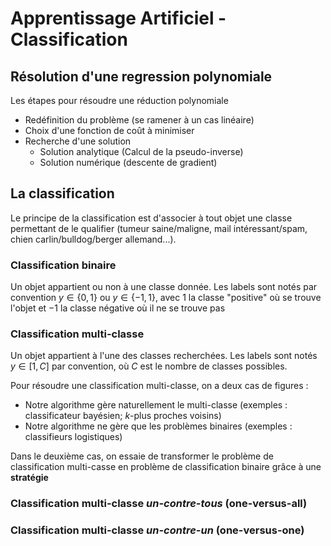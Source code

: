 # Apprentissage Artificiel - Classification

## Résolution d'une regression polynomiale

Les étapes pour résoudre une réduction polynomiale

- Redéfinition du problème (se ramener à un cas linéaire)
- Choix d'une fonction de coût à minimiser
- Recherche d'une solution
    - Solution analytique (Calcul de la pseudo-inverse)
    - Solution numérique (descente de gradient)

<!-- TODO : Écrire une partie sur le phénomène de suraprentissage -->

## La classification

Le principe de la classification est d'associer à tout objet une classe permettant de le qualifier (tumeur saine/maligne, mail intéressant/spam, chien carlin/bulldog/berger allemand...).

### Classification binaire

Un objet appartient ou non à une classe donnée. Les labels sont notés par convention $y \in \{0, 1\}$ ou $y \in \{-1, 1\}$, avec $1$ la classe "positive" où se trouve l'objet et $-1$ la classe négative où il ne se trouve pas

### Classification multi-classe

Un objet appartient à l'une des classes recherchées. Les labels sont notés $y \in [1, C]$ par convention, où $C$ est le nombre de classes possibles.

Pour résoudre une classification multi-classe, on a deux cas de figures :

- Notre algorithme gère naturellement le multi-classe (exemples : classificateur bayésien; $k$-plus proches voisins)
- Notre algorithme ne gère que les problèmes binaires (exemples : classifieurs logistiques)

Dans le deuxième cas, on essaie de transformer le problème de classification multi-casse en problème de classification binaire grâce à une **stratégie**

### Classification multi-classe *un-contre-tous* (one-versus-all)

<!-- TODO : Ajouter des algorithmes avec pseudo-code -->

### Classification multi-classe *un-contre-un* (one-versus-one)

<!-- TODO : Ajouter des algorithmes avec pseudo-code -->

